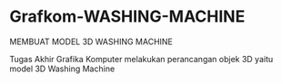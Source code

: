 # Grafkom-WASHING-MACHINE
MEMBUAT MODEL 3D WASHING MACHINE

Tugas Akhir Grafika Komputer melakukan perancangan objek 3D yaitu model 3D Washing Machine
